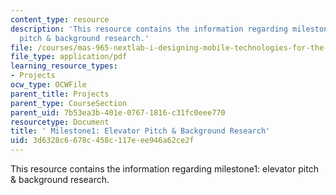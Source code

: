 ```yaml
---
content_type: resource
description: 'This resource contains the information regarding milestone1: elevator
  pitch & background research.'
file: /courses/mas-965-nextlab-i-designing-mobile-technologies-for-the-next-billion-users-fall-2008/3d6328c6678c458c117eee946a62ce2f_MITMAS_965F08_moca_m1.pdf
file_type: application/pdf
learning_resource_types:
- Projects
ocw_type: OCWFile
parent_title: Projects
parent_type: CourseSection
parent_uid: 7b53ea3b-401e-0767-1816-c31fc0eee770
resourcetype: Document
title: ' Milestone1: Elevator Pitch & Background Research'
uid: 3d6328c6-678c-458c-117e-ee946a62ce2f
---
```

This resource contains the information regarding milestone1: elevator pitch & background research.

